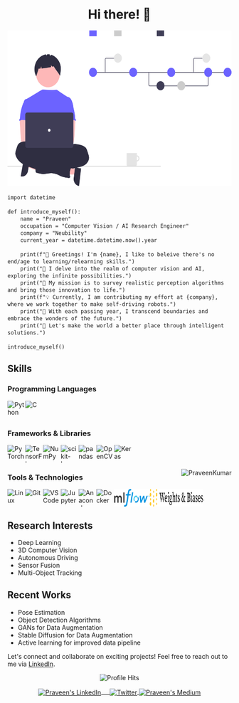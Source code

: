 <h1 align="center">Hi there! 👋</h1>
<p align="center">
  <img src="./Assets/undraw_version_control_re_mg66.svg" alt="Banner" width="" height="350">
</p>

```python3
import datetime

def introduce_myself():
    name = "Praveen"
    occupation = "Computer Vision / AI Research Engineer"
    company = "Neubility"
    current_year = datetime.datetime.now().year
    
    print(f"👋 Greetings! I'm {name}, I like to beleive there's no end/age to learning/relearning skills.")
    print("🌌 I delve into the realm of computer vision and AI, exploring the infinite possibilities.")
    print("🤖 My mission is to survey realistic perception algorithms and bring those innovation to life.")
    print(f"💡 Currently, I am contributing my effort at {company}, where we work together to make self-driving robots.")
    print("🚀 With each passing year, I transcend boundaries and embrace the wonders of the future.")
    print("🌟 Let's make the world a better place through intelligent solutions.")

introduce_myself()

```

## Skills
### Programming Languages
<div style="display: flex; flex-wrap: wrap;">
  <img src="https://cdn.jsdelivr.net/gh/devicons/devicon/icons/python/python-original.svg" alt="Python" width="40" height="40"/>
  <img src="https://cdn.jsdelivr.net/gh/devicons/devicon/icons/c/c-original.svg" alt="C" width="40" height="40"/>
</div>

### Frameworks & Libraries
<div style="display: flex; flex-wrap: wrap;">
  <img src="https://cdn.jsdelivr.net/gh/devicons/devicon/icons/pytorch/pytorch-original.svg" alt="PyTorch" width="40" height="40"/>
  <img src="https://cdn.jsdelivr.net/gh/devicons/devicon/icons/tensorflow/tensorflow-original.svg" alt="TensorFlow" width="40" height="40"/>
  <img src="https://cdn.jsdelivr.net/gh/devicons/devicon/icons/numpy/numpy-original.svg" alt="NumPy" width="40" height="40"/>
  <img src="https://upload.wikimedia.org/wikipedia/commons/0/05/Scikit_learn_logo_small.svg" alt="scikit-learn" width="40" height="40"/>
  <img src="https://cdn.jsdelivr.net/gh/devicons/devicon/icons/pandas/pandas-original-wordmark.svg" alt="pandas" width="40" height="40"/>
  <img src="https://cdn.jsdelivr.net/gh/devicons/devicon/icons/opencv/opencv-original.svg" alt="OpenCV" width="40" height="40"/>
  <img src="https://upload.wikimedia.org/wikipedia/commons/a/ae/Keras_logo.svg" alt="Keras" width="40" height="40"/>
</div>

<p align="right">
<img align="right" src="https://github-readme-stats.vercel.app/api?username=PraveenKumar-Rajendran&&show_icons=true&theme=radical" alt="PraveenKumar"/></p>  

### Tools & Technologies
<div style="display: flex; flex-wrap: wrap;">
  <img src="https://cdn.jsdelivr.net/gh/devicons/devicon/icons/linux/linux-original.svg" alt="Linux" width="40" height="40"/>
  <img src="https://cdn.jsdelivr.net/gh/devicons/devicon/icons/git/git-original.svg" alt="Git" width="40" height="40"/>
  <img src="https://cdn.jsdelivr.net/gh/devicons/devicon/icons/vscode/vscode-original.svg" alt="VSCode" width="40" height="40"/>
  <img src="https://cdn.jsdelivr.net/gh/devicons/devicon/icons/jupyter/jupyter-original-wordmark.svg" alt="Jupyter" width="40" height="40"/>
  <img src="https://cdn.jsdelivr.net/gh/devicons/devicon/icons/anaconda/anaconda-original.svg" alt="Anaconda" width="40" height="40"/>
  <img src="https://cdn.jsdelivr.net/gh/devicons/devicon/icons/docker/docker-original.svg" alt="Docker" width="40" height="40"/>
  <img src="./Assets/MLflow-Logo.svg" alt="MLflow" width="80" height="40"/>
  <img src="./Assets/wandb-logo-black.svg" alt="Weights & Biases" width="120" height="40"/>
</div>


## Research Interests
- Deep Learning
- 3D Computer Vision
- Autonomous Driving
- Sensor Fusion
- Multi-Object Tracking


## Recent Works
- Pose Estimation
- Object Detection Algorithms
- GANs for Data Augmentation
- Stable Diffusion for Data Augmentation
- Active learning for improved data pipeline

Let's connect and collaborate on exciting projects! Feel free to reach out to me via [LinkedIn](https://www.linkedin.com/in/[your-linkedin-profile]).

<p align="center"><img alt="Profile Hits" src="https://hits.seeyoufarm.com/api/count/incr/badge.svg?url=https%3A%2F%2Fgithub.com%2FPraveenKumar-Rajendran%2F&count_bg=%2379C83D&title_bg=%23555555&icon=&icon_color=%23E7E7E7&title=hits&edge_flat=false" /></p>

<p align="center">
<a href="https://www.linkedin.com/in/praveenkumar-rajendran/" target="blank">
<img align="center" alt="Praveen's LinkedIn" width="30px" src="https://www.vectorlogo.zone/logos/linkedin/linkedin-icon.svg" /> &nbsp; &nbsp;
</a>
<a href="https://twitter.com/Im_PK_R" target="blank">
<img align="center" alt="Twitter" width="30px" src="https://cdn.jsdelivr.net/gh/devicons/devicon/icons/twitter/twitter-original.svg" />
</a> 
<a href="https://medium.com/@Praveenkumar_Rajendran" target="blank">
<img align="center" alt="Praveen's Medium" width="30px" src="https://www.vectorlogo.zone/logos/medium/medium-tile.svg" />
</a> 

